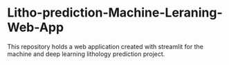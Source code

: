 # Litho-prediction-Machine-Leraning-Web-App

This repository holds a web application created with streamlit for the machine and deep learning lithology prediction project. 
